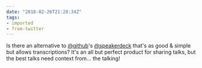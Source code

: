 ```yaml
---
date: "2018-02-26T21:28:34Z"
tags:
- imported
- from-twitter
---
```

Is there an alternative to [@github](/twitter/#/github)'s [@speakerdeck](/twitter/#/speakerdeck) that's as good &amp; simple but allows transcriptions? It's an all but perfect product for sharing talks, but the best talks need context from… the talking\!
